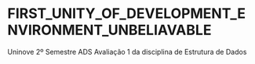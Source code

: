 # FIRST_UNITY_OF_DEVELOPMENT_ENVIRONMENT_UNBELIAVABLE
Uninove 2º Semestre ADS Avaliação 1 da disciplina de Estrutura de Dados
